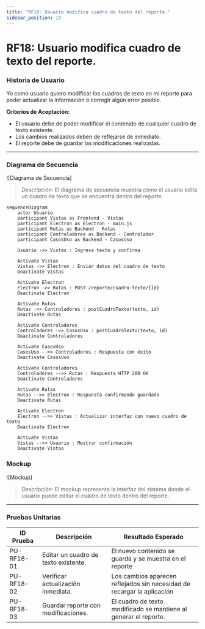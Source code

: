 ```yaml
---
title: "RF18: Usuario modifica cuadro de texto del reporte."  
sidebar_position: 19
---
```


# RF18: Usuario modifica cuadro de texto del reporte.

### Historia de Usuario

Yo como usuario quiero modificar los cuadros de texto en mi reporte para poder actualizar la información o corregir algún error posible. 

  **Criterios de Aceptación:**
  - El usuario debe de poder modificar el contenido de cualquier cuadro de texto existente.
  - Los cambios realizados deben de reflejarse de inmediato.
  - El reporte debe de guardar las modificaciones realizadas.

---

### Diagrama de Secuencia

![Diagrama de Secuencia] 

> *Descripción*: El diagrama de secuencia muestra cómo el usuario edita un cuadro de texto que se encuentra dentro del reporte.

```mermaid
sequenceDiagram
    actor Usuario
    participant Vistas as Frontend - Vistas
    participant Electron as Electron - main.js
    participant Rutas as Backend - Rutas
    participant Controladores as Backend - Controlador
    participant CasosUso as Backend - CasosUso

    Usuario ->> Vistas : Ingresa texto y confirma

    Activate Vistas
    Vistas ->> Electron : Enviar datos del cuadro de texto
    Deactivate Vistas

    Activate Electron
    Electron ->> Rutas : POST /reporte/cuadro-texto/{id}
    Deactivate Electron

    Activate Rutas
    Rutas ->> Controladores : postCuadroTexto(texto, id)
    Deactivate Rutas

    Activate Controladores
    Controladores ->> CasosUso : postCuadroTexto(texto, id)
    Deactivate Controladores

    Activate CasosUso
    CasosUso -->> Controladores : Respuesta con éxito
    Deactivate CasosUso

    Activate Controladores
    Controladores -->> Rutas : Respuesta HTTP 200 OK
    Deactivate Controladores

    Activate Rutas
    Rutas -->> Electron : Respuesta confirmando guardado
    Deactivate Rutas

    Activate Electron
    Electron -->> Vistas : Actualizar interfaz con nuevo cuadro de texto
    Deactivate Electron

    Activate Vistas
    Vistas -->> Usuario : Mostrar confirmación
    Deactivate Vistas
```
### Mockup

![Mockup]

> *Descripción*: El mockup representa la interfaz del sistema donde el usuario puede editar el cuadro de texto dentro del reporte.

---

### Pruebas Unitarias 
| ID Prueba | Descripción | Resultado Esperado |
|-----------|-------------|--------------------|
|PU-RF18-01|Editar un cuadro de texto existente.|El nuevo contenido se guarda y se muestra en el reporte|
|PU-RF18-02|Verificar actualización inmediata.|Los cambios aparecen reflejados sin necesidad de recargar la aplicación|
|PU-RF18-03|Guardar reporte con modificaciones.|El cuadro de texto modificado se mantiene al generar el reporte.|